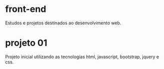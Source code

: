 # front-end
Estudos e projetos destinados ao desenvolvimento web.
# projeto 01
Projeto inicial utilizando as tecnologias html, javascript, bootstrap, jquery e css.
